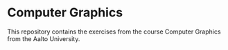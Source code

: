 # Computer Graphics

This repository contains the exercises from the course Computer Graphics from the Aalto University.
